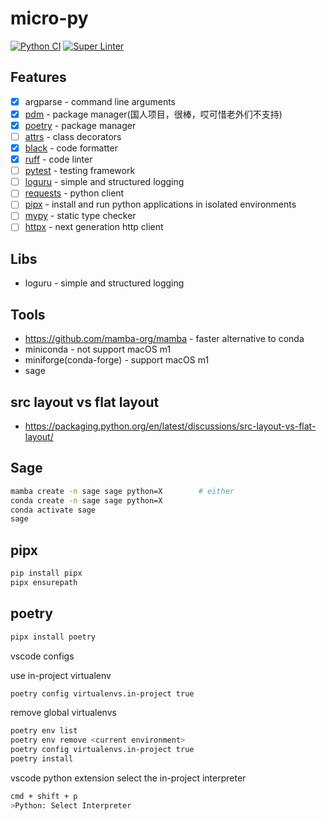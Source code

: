 # micro-py

[![Python CI](https://github.com/Akagi201/micro-py/actions/workflows/ci.yml/badge.svg)](https://github.com/Akagi201/micro-py/actions/workflows/ci.yml) [![Super Linter](https://github.com/Akagi201/micro-py/actions/workflows/super_linter.yml/badge.svg)](https://github.com/Akagi201/micro-py/actions/workflows/super_linter.yml)

## Features

- [x] argparse - command line arguments
- [x] [pdm](https://github.com/pdm-project/pdm) - package manager(国人项目，很棒，哎可惜老外们不支持)
- [x] [poetry](https://github.com/python-poetry/poetry) - package manager
- [ ] [attrs](https://github.com/python-attrs/attrs) - class decorators
- [x] [black](https://github.com/psf/black) - code formatter
- [x] [ruff](https://github.com/charliermarsh/ruff) - code linter
- [ ] [pytest](https://github.com/pytest-dev/pytest) - testing framework
- [ ] [loguru](https://github.com/Delgan/loguru) - simple and structured logging
- [ ] [requests](https://github.com/psf/requests) - python client
- [ ] [pipx](https://github.com/pypa/pipx) - install and run python applications in isolated environments
- [ ] [mypy](https://mypy.readthedocs.io/en/stable/) - static type checker
- [ ] [httpx](https://www.python-httpx.org/) - next generation http client

## Libs

- loguru - simple and structured logging

## Tools

- <https://github.com/mamba-org/mamba> - faster alternative to conda
- miniconda - not support macOS m1
- miniforge(conda-forge) - support macOS m1
- sage

## src layout vs flat layout

- <https://packaging.python.org/en/latest/discussions/src-layout-vs-flat-layout/>


## Sage

```sh
mamba create -n sage sage python=X        # either
conda create -n sage sage python=X
conda activate sage
sage
```

## pipx

```sh
pip install pipx
pipx ensurepath
```

## poetry

```sh
pipx install poetry
```

vscode configs

use in-project virtualenv

```sh
poetry config virtualenvs.in-project true
```

remove global virtualenvs

```sh
poetry env list
poetry env remove <current environment>
poetry config virtualenvs.in-project true
poetry install
```

vscode python extension select the in-project interpreter

```sh
cmd + shift + p
>Python: Select Interpreter
```
